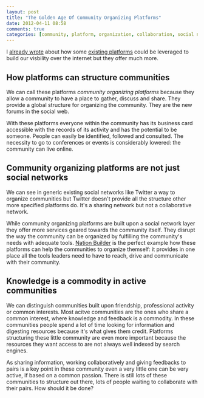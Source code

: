 ```yaml
---
layout: post
title: "The Golden Age Of Community Organizing Platforms"
date: 2012-04-11 08:58
comments: true
categories: [community, platform, organization, collaboration, social network]
---
```


I [already wrote](http://needforair.com/blog/2012/04/04/what-we-didnt-learn-in-college/) about how 
some [existing platforms](https://github.com/) could be leveraged to build
our visbility over the internet but they offer much more.

## How platforms can structure communities

We can call these platforms _community organizing platforms_ because
they allow a community to have a place to gather, discuss and share. They
provide a global structure for organizing the community. They are the
new forums in the social web.  

With these platforms everyone within the community has its business card
accessible with the records of its activity and has the potential to be someone. 
People can easily be identified, followed and consulted. The necessity to go to
conferences or events is considerably lowered: the community can 
live online. 

## Community organizing platforms are not just social networks

We can see in generic existing social networks like Twitter a way to 
organize communities but Twitter doesn't provide all the structure
other more specified platforms do. It's a sharing network but not a
collaborative network.

While community organizing platforms are built upon a social network layer they
offer more services geared towards the community itself. They disrupt
the way the community can be organized by fulfilling the community's
needs with adequate tools. [Nation Builder](http://nationbuilder.com/)
is the perfect example how these platforms can help the communities to
organize themself: it provides in one place all the tools leaders need to have to reach, drive 
and communicate with their community.  


## Knowledge is a commodity in active communities 

We can distinguish communities built upon friendship, professional
activity or common interests. Most acitve communities
are the ones who share a common interest, where knowledge and
feedback is a commodity. In these communities people spend a lot of time
looking for information and digesting resources because it's what gives
them credit. Platforms structuring these little community are even more
important because the resources they want access to are not always well
indexed by search engines.  

As sharing information, working collaboratively and giving feedbacks to pairs is a key point in
these community even a very little one
can be very active, if based on a common passion. 
There is still lots of
these communities to structure out there, lots of people waiting to
collaborate with their pairs. How should it be done?  







